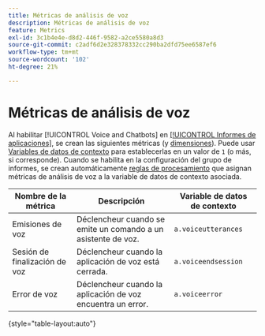 ```yaml
---
title: Métricas de análisis de voz
description: Métricas de análisis de voz
feature: Metrics
exl-id: 3c1b4e4e-d8d2-446f-9582-a2ce5580a8d3
source-git-commit: c2adf6d2e328378332cc290ba2dfd75ee6587ef6
workflow-type: tm+mt
source-wordcount: '102'
ht-degree: 21%

---
```


# Métricas de análisis de voz

Al habilitar [!UICONTROL Voice and Chatbots] en [[!UICONTROL Informes de aplicaciones]](/help/admin/admin/c-manage-report-suites/c-edit-report-suites/app-reporting.md), se crean las siguientes métricas (y [dimensiones](../dimensions/voice-dimensions.md)). Puede usar [Variables de datos de contexto](/help/implement/vars/page-vars/contextdata.md) para establecerlas en un valor de `1` (o más, si corresponde). Cuando se habilita en la configuración del grupo de informes, se crean automáticamente [reglas de procesamiento](/help/admin/admin/c-manage-report-suites/c-edit-report-suites/general/processing-rules/pr-overview.md) que asignan métricas de análisis de voz a la variable de datos de contexto asociada.

| Nombre de la métrica | Descripción | Variable de datos de contexto |
| --- | --- | --- |
| Emisiones de voz | Déclencheur cuando se emite un comando a un asistente de voz. | `a.voiceutterances` |
| Sesión de finalización de voz | Déclencheur cuando la aplicación de voz está cerrada. | `a.voiceendsession` |
| Error de voz | Déclencheur cuando la aplicación de voz encuentra un error. | `a.voiceerror` |

{style="table-layout:auto"}
